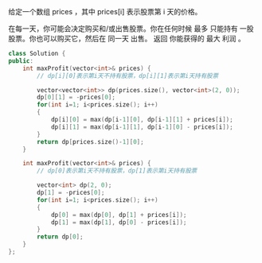 给定一个数组 prices ，其中 prices[i] 表示股票第 i 天的价格。

在每一天，你可能会决定购买和/或出售股票。你在任何时候 最多 只能持有 一股 股票。你也可以购买它，然后在 同一天 出售。
返回 你能获得的 最大 利润 。

 



```c++
class Solution {
public:
    int maxProfit(vector<int>& prices) {
        // dp[i][0]表示第i天不持有股票，dp[i][1]表示第i天持有股票

        vector<vector<int>> dp(prices.size(), vector<int>(2, 0));
        dp[0][1] = -prices[0];
        for(int i=1; i<prices.size(); i++)
        {
            dp[i][0] = max(dp[i-1][0], dp[i-1][1] + prices[i]);
            dp[i][1] = max(dp[i-1][1], dp[i-1][0] - prices[i]);
        } 
        return dp[prices.size()-1][0];
    }

    int maxProfit(vector<int>& prices) {
        // dp[0]表示第i天不持有股票，dp[1]表示第i天持有股票

        vector<int> dp(2, 0);
        dp[1] = -prices[0];
        for(int i=1; i<prices.size(); i++)
        {
            dp[0] = max(dp[0], dp[1] + prices[i]);
            dp[1] = max(dp[1], dp[0] - prices[i]);
        } 
        return dp[0];
    }
};
```

